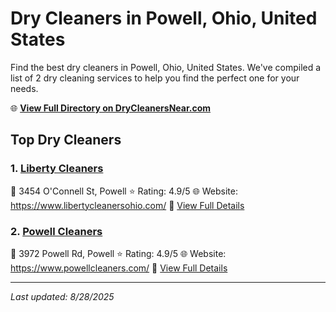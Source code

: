 # Dry Cleaners in Powell, Ohio, United States

Find the best dry cleaners in Powell, Ohio, United States. We've compiled a list of 2 dry cleaning services to help you find the perfect one for your needs.

🌐 **[View Full Directory on DryCleanersNear.com](https://drycleanersnear.com/city/US/Ohio/Powell)**

## Top Dry Cleaners

### 1. [Liberty Cleaners](https://drycleanersnear.com/dryCleaner/689aa0432abe37ea0a6562d3/liberty-cleaners)
📍 3454 O'Connell St, Powell
⭐ Rating: 4.9/5
🌐 Website: https://www.libertycleanersohio.com/
🔗 [View Full Details](https://drycleanersnear.com/dryCleaner/689aa0432abe37ea0a6562d3/liberty-cleaners)

### 2. [Powell Cleaners](https://drycleanersnear.com/dryCleaner/689aa0da2abe37ea0a6568a5/powell-cleaners)
📍 3972 Powell Rd, Powell
⭐ Rating: 4.9/5
🌐 Website: https://www.powellcleaners.com/
🔗 [View Full Details](https://drycleanersnear.com/dryCleaner/689aa0da2abe37ea0a6568a5/powell-cleaners)


---

*Last updated: 8/28/2025*
